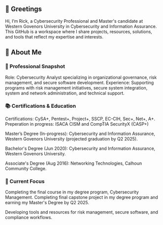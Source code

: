 ## 👋 Greetings 
Hi, I’m Rick, a Cybersecurity Professional and Master's candidate at Western Govenors University in Cybersecurity and Information Assurance.
This GitHub is a workspace where I share projects, resources, solutions, and tools that reflect my expertise and interests.

## 🌟 About Me
### 📌 Professional Snapshot
Role: Cybersecurity Analyst specializing in organizational governance, risk management, and secure software development.
Experience: Supporting programs with risk management initiatives, secure system integration, system and network administration, and technical support.

### 📚 Certifications & Education
Certifications: CySA+, Pentest+, Project+, SSCP, EC-CIH, Sec+, Net+, A+.
Preperation in progress: ISACA CISM and CompTIA SecurityX (CASP+)

Master’s Degree (In-progress): Cybersecurity and Information Assurance, Western Govenors University (projected graduation by Q2 2025).

Bachelor's Degree (Jun 2020): Cybersecurity and Information Assurance, Western Govenors University.

Associate's Degree (Aug 2016): Networking Technologies, Calhoun Community College.

### 🔎 Current Focus
Completing the final course in my degree program, Cybersecurity Management.
  Completing final capstone project in my degree program and earning my Master's Degree by Q2 2025.

Developing tools and resources for risk management, secure software, and compliance workflows.
